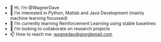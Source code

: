 - 👋 Hi, I’m @WagnerDave
- 👀 I’m interested in Python, Matlab and Java Development (mainly machine learning focussed)
- 🌱 I’m currently learning Reinforcement Learning using stable baselines
- 💞️ I’m looking to collaborate on research projects
- 📫 How to reach me: wagnedav@googlemail.com

<!---
WagnerDave/WagnerDave is a ✨ special ✨ repository because its `README.md` (this file) appears on your GitHub profile.
You can click the Preview link to take a look at your changes.
--->
